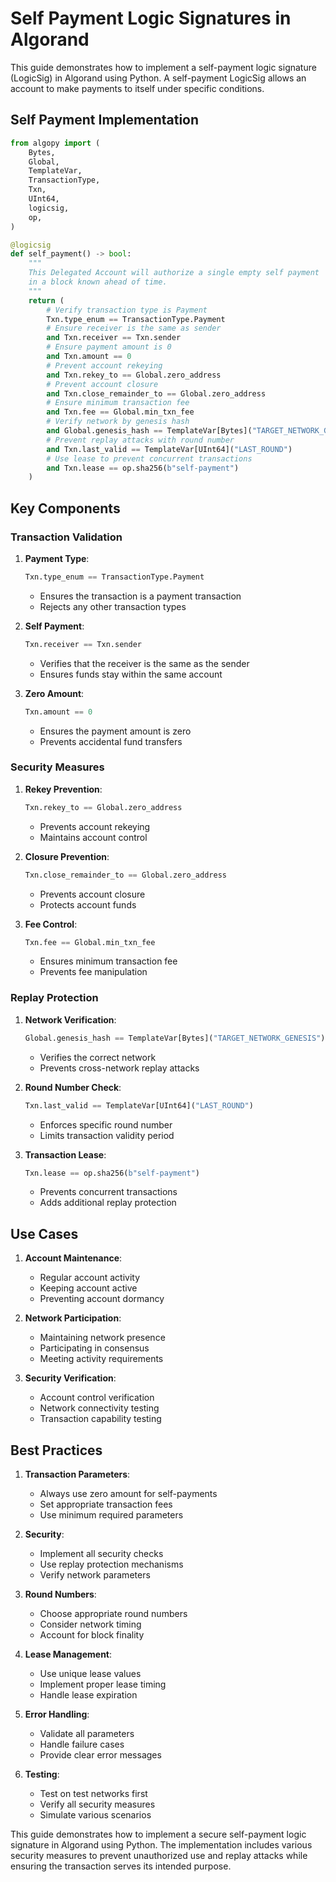 # Self Payment Logic Signatures in Algorand

This guide demonstrates how to implement a self-payment logic signature (LogicSig) in Algorand using Python. A self-payment LogicSig allows an account to make payments to itself under specific conditions.

## Self Payment Implementation

```python
from algopy import (
    Bytes,
    Global,
    TemplateVar,
    TransactionType,
    Txn,
    UInt64,
    logicsig,
    op,
)

@logicsig
def self_payment() -> bool:
    """
    This Delegated Account will authorize a single empty self payment 
    in a block known ahead of time.
    """
    return (
        # Verify transaction type is Payment
        Txn.type_enum == TransactionType.Payment
        # Ensure receiver is the same as sender
        and Txn.receiver == Txn.sender
        # Ensure payment amount is 0
        and Txn.amount == 0
        # Prevent account rekeying
        and Txn.rekey_to == Global.zero_address
        # Prevent account closure
        and Txn.close_remainder_to == Global.zero_address
        # Ensure minimum transaction fee
        and Txn.fee == Global.min_txn_fee
        # Verify network by genesis hash
        and Global.genesis_hash == TemplateVar[Bytes]("TARGET_NETWORK_GENESIS")
        # Prevent replay attacks with round number
        and Txn.last_valid == TemplateVar[UInt64]("LAST_ROUND")
        # Use lease to prevent concurrent transactions
        and Txn.lease == op.sha256(b"self-payment")
    )
```

## Key Components

### Transaction Validation

1. **Payment Type**:
   ```python
   Txn.type_enum == TransactionType.Payment
   ```
   - Ensures the transaction is a payment transaction
   - Rejects any other transaction types

2. **Self Payment**:
   ```python
   Txn.receiver == Txn.sender
   ```
   - Verifies that the receiver is the same as the sender
   - Ensures funds stay within the same account

3. **Zero Amount**:
   ```python
   Txn.amount == 0
   ```
   - Ensures the payment amount is zero
   - Prevents accidental fund transfers

### Security Measures

1. **Rekey Prevention**:
   ```python
   Txn.rekey_to == Global.zero_address
   ```
   - Prevents account rekeying
   - Maintains account control

2. **Closure Prevention**:
   ```python
   Txn.close_remainder_to == Global.zero_address
   ```
   - Prevents account closure
   - Protects account funds

3. **Fee Control**:
   ```python
   Txn.fee == Global.min_txn_fee
   ```
   - Ensures minimum transaction fee
   - Prevents fee manipulation

### Replay Protection

1. **Network Verification**:
   ```python
   Global.genesis_hash == TemplateVar[Bytes]("TARGET_NETWORK_GENESIS")
   ```
   - Verifies the correct network
   - Prevents cross-network replay attacks

2. **Round Number Check**:
   ```python
   Txn.last_valid == TemplateVar[UInt64]("LAST_ROUND")
   ```
   - Enforces specific round number
   - Limits transaction validity period

3. **Transaction Lease**:
   ```python
   Txn.lease == op.sha256(b"self-payment")
   ```
   - Prevents concurrent transactions
   - Adds additional replay protection

## Use Cases

1. **Account Maintenance**:
   - Regular account activity
   - Keeping account active
   - Preventing account dormancy

2. **Network Participation**:
   - Maintaining network presence
   - Participating in consensus
   - Meeting activity requirements

3. **Security Verification**:
   - Account control verification
   - Network connectivity testing
   - Transaction capability testing

## Best Practices

1. **Transaction Parameters**:
   - Always use zero amount for self-payments
   - Set appropriate transaction fees
   - Use minimum required parameters

2. **Security**:
   - Implement all security checks
   - Use replay protection mechanisms
   - Verify network parameters

3. **Round Numbers**:
   - Choose appropriate round numbers
   - Consider network timing
   - Account for block finality

4. **Lease Management**:
   - Use unique lease values
   - Implement proper lease timing
   - Handle lease expiration

5. **Error Handling**:
   - Validate all parameters
   - Handle failure cases
   - Provide clear error messages

6. **Testing**:
   - Test on test networks first
   - Verify all security measures
   - Simulate various scenarios

This guide demonstrates how to implement a secure self-payment logic signature in Algorand using Python. The implementation includes various security measures to prevent unauthorized use and replay attacks while ensuring the transaction serves its intended purpose.
